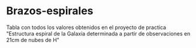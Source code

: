 # Brazos-espirales
Tabla con todos los valores obtenidos en el proyecto de practica "Estructura espiral de la Galaxia determinada a partir de observaciones en 21cm de nubes de H"
